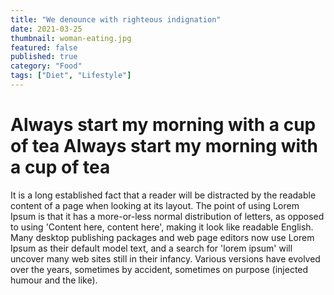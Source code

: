 ```yaml
--- 
title: "We denounce with righteous indignation"
date: 2021-03-25
thumbnail: woman-eating.jpg
featured: false
published: true 
category: "Food"
tags: ["Diet", "Lifestyle"]
---
```

 
# Always start my morning with a cup of tea Always start my morning with a cup of tea

It is a long established fact that a reader will be distracted by the readable content of a page when looking at its layout. The point of using Lorem Ipsum is that it has a more-or-less normal distribution of letters, as opposed to using 'Content here, content here', making it look like readable English. Many desktop publishing packages and web page editors now use Lorem Ipsum as their default model text, and a search for 'lorem ipsum' will uncover many web sites still in their infancy. Various versions have evolved over the years, sometimes by accident, sometimes on purpose (injected humour and the like).
